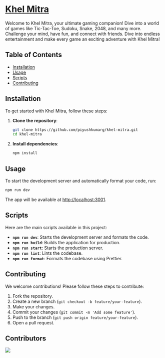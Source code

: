 # [Khel Mitra](https://khel-mitra.vercel.app/)

Welcome to Khel Mitra, your ultimate gaming companion! Dive into a world of games like Tic-Tac-Toe, Sudoku, Snake, 2048, and many more. Challenge your mind, have fun, and connect with friends. Dive into endless entertainment and make every game an exciting adventure with Khel Mitra!

## Table of Contents

- [Installation](#installation)
- [Usage](#usage)
- [Scripts](#scripts)
- [Contributing](#contributing)

## Installation

To get started with Khel Mitra, follow these steps:

1. **Clone the repository**:

   ```bash
   git clone https://github.com/piyushkumarg/khel-mitra.git
   cd khel-mitra
   ```

2. **Install dependencies**:
   ```bash
   npm install
   ```

## Usage

To start the development server and automatically format your code, run:

```bash
npm run dev
```

The app will be available at [http://localhost:3001](http://localhost:3001).

## Scripts

Here are the main scripts available in this project:

- **`npm run dev`**: Starts the development server and formats the code.
- **`npm run build`**: Builds the application for production.
- **`npm run start`**: Starts the production server.
- **`npm run lint`**: Lints the codebase.
- **`npm run format`**: Formats the codebase using Prettier.

## Contributing

We welcome contributions! Please follow these steps to contribute:

1. Fork the repository.
2. Create a new branch (`git checkout -b feature/your-feature`).
3. Make your changes.
4. Commit your changes (`git commit -m 'Add some feature'`).
5. Push to the branch (`git push origin feature/your-feature`).
6. Open a pull request.

## Contributors

<a href="https://github.com/piyushkumarg/khel-mitra/graphs/contributors">
  <img src="https://contrib.rocks/image?repo=piyushkumarg/khel-mitra" />
</a>

